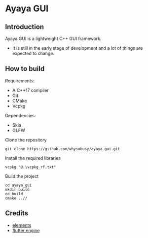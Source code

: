 # Ayaya GUI

## Introduction
Ayaya GUI is a lightweight C++ GUI framework.
 - It is still in the early stage of development and a lot of things are expected to change.

## How to build
Requirements:
 - A C++17 compiler
 - Git
 - CMake
 - Vcpkg

Dependencies:
 - Skia
 - GLFW

Clone the repository
```
git clone https://github.com/whysobusy/ayaya_gui.git
```
Install the required libraries
```
vcpkg "@.\vcpkg_rf.txt"
```
Build the project
```
cd ayaya_gui
mkdir build
cd build
cmake ..//
```


## Credits
 - [elements](https://github.com/cycfi/elements)
 - [flutter engine](https://github.com/whysobusy/engine)
